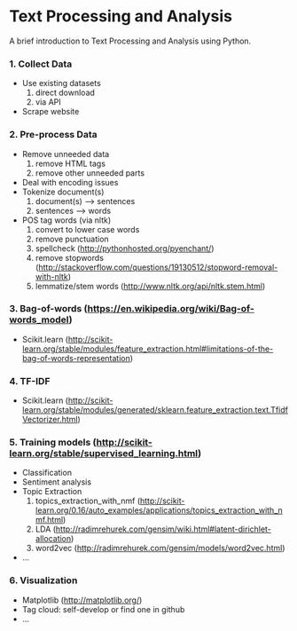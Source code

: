 # Text Processing and Analysis
A brief introduction to Text Processing and Analysis using Python.

### 1. Collect Data
- Use existing datasets
    1. direct download
    2. via API
- Scrape website

### 2. Pre-process Data
- Remove unneeded data
    1. remove HTML tags
    2. remove other unneeded parts
- Deal with encoding issues
- Tokenize document(s)
    1. document(s) --> sentences
    2. sentences --> words
- POS tag words (via nltk)
    1. convert to lower case words
    2. remove punctuation
    3. spellcheck (<http://pythonhosted.org/pyenchant/>)
    4. remove stopwords (<http://stackoverflow.com/questions/19130512/stopword-removal-with-nltk>)
    5. lemmatize/stem words (<http://www.nltk.org/api/nltk.stem.html>)

### 3. Bag-of-words (https://en.wikipedia.org/wiki/Bag-of-words_model)
- Scikit.learn (http://scikit-learn.org/stable/modules/feature_extraction.html#limitations-of-the-bag-of-words-representation)

### 4. TF-IDF
- Scikit.learn (<http://scikit-learn.org/stable/modules/generated/sklearn.feature_extraction.text.TfidfVectorizer.html>)

### 5. Training models (http://scikit-learn.org/stable/supervised_learning.html)
- Classification
- Sentiment analysis
- Topic Extraction 
    1. topics_extraction_with_nmf (<http://scikit-learn.org/0.16/auto_examples/applications/topics_extraction_with_nmf.html>)
    2. LDA (<http://radimrehurek.com/gensim/wiki.html#latent-dirichlet-allocation>)
    3. word2vec (<http://radimrehurek.com/gensim/models/word2vec.html>)
- ...

### 6. Visualization
- Matplotlib (<http://matplotlib.org/>)
- Tag cloud: self-develop or find one in github
- ...
        

